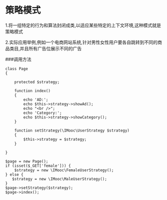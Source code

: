 # 策略模式

1.将一组特定的行为和算法封闭成类,以适应某些特定的上下文环境,这种模式就是策略模式

2.实际应用举例,例如一个电商网站系统,针对男性女性用户要各自跳转到不同的商品类目,并且所有广告位展示不同的广告

###调用方法
```
class Page
{

    protected $strategy;

    function index()
    {
        echo 'AD:';
        echo $this->strategy->showAd();
        echo "<br />";
        echo 'Category:';
        echo $this->strategy->showCategory();
    }

    function setStrategy(\IMooc\UserStrategy $strategy)
    {
        $this->strategy = $strategy;
    }

}

$page = new Page();
if (isset($_GET['female'])) {
    $strategy = new \IMooc\FemaleUserStrategy();
} else {
   $strategy = new \IMooc\MaleUserStrategy();
}
$page->setStrategy($strategy);
$page->index();
```

